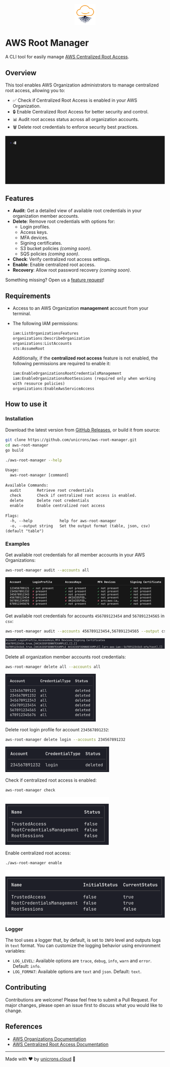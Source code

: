 <p align="center">
  <img align="center" src="./img/aws-root-manager.jpg" width="13%" height="13%">
</p>

# AWS Root Manager

A CLI tool for easily manage [AWS Centralized Root Access](https://docs.aws.amazon.com/IAM/latest/UserGuide/id_root-enable-root-access.html).

## Overview

This tool enables AWS Organization administrators to manage centralized root access, allowing you to:
- ✅ Check if Centralized Root Access is enabled in your AWS Organization.
- 🔒 Enable Centralized Root Access for better security and control.
- 📊 Audit root access status across all organization accounts.
- 🗑️ Delete root credentials to enforce security best practices.

![](./img/demo.gif)

## Features

- **Audit**: Get a detailed view of available root credentials in your organization member accounts.
- **Delete**: Remove root credentials with options for:
  - Login profiles.
  - Access keys.
  - MFA devices.
  - Signing certificates.
  - S3 bucket policies *(coming soon)*.
  - SQS policies *(coming soon)*.
- **Check**: Verify centralized root access settings.
- **Enable**: Enable centralized root access.
- **Recovery**: Allow root password recovery *(coming soon)*.

Something missing? Open us a [feature request](https://github.com/unicrons/aws-root-manager/issues/new?template=feature_request.md)!

## Requirements

- Access to an AWS Organization **management** account from your terminal.
- The following IAM permissions:
  ```
  iam:ListOrganizationsFeatures
  organizations:DescribeOrganization
  organizations:ListAccounts
  sts:AssumeRoot
  ```

  Additionally, if the **centralized root access** feature is not enabled, the following permissions are required to enable it:
  ```
  iam:EnableOrganizationsRootCredentialsManagement
  iam:EnableOrganizationsRootSessions (required only when working with resource policies)
  organizations:EnableAwsServiceAccess
  ```

## How to use it

### Installation

Download the latest version from [GitHub Releases](https://github.com/unicrons/aws-root-manager/releases), or build it from source:
```bash
git clone https://github.com/unicrons/aws-root-manager.git
cd aws-root-manager
go build
```

```bash
./aws-root-manager --help
```
```
Usage:
  aws-root-manager [command]

Available Commands:
  audit       Retrieve root credentials
  check       Check if centralized root access is enabled.
  delete      Delete root credentials
  enable      Enable centralized root access

Flags:
  -h, --help            help for aws-root-manager
  -o, --output string   Set the output format (table, json, csv) (default "table")
```

### Examples

Get available root credentials for all member accounts in your AWS Organizations:
```bash
aws-root-manager audit --accounts all
```
![](./img/demo-audit-all.png)

Get available root credentials for accounts `456789123454` and `567891234565` in `csv`:
```bash
aws-root-manager audit --accounts 456789123454,567891234565 --output csv
```
![](./img/demo-audit-csv.png)

Delete all organization member accounts root credentials:
```bash
aws-root-manager delete all --accounts all
```
<img src="./img/demo-delete-all.png" width="286" height="150">

Delete root login profile for account `234567891232`:
```bash
aws-root-manager delete login --accounts 234567891232
```
<img src="./img/demo-delete-login.png" width="328" height="80">

Check if centralized root access is enabled:
```bash
aws-root-manager check
```
<img src="./img/demo-check.png" width="327" height="150">

Enable centralized root access:
```bash
./aws-root-manager enable
```
<img src="./img/demo-enable.png" width="521" height="150">


### Logger

The tool uses a logger that, by default, is set to `INFO` level and outputs logs in `text` format. You can customize the logging behavior using environment variables:

- `LOG_LEVEL`: Available options are `trace`, `debug`, `info`, `warn` and `error`. Default: `info`.
- `LOG_FORMAT`: Available options are `text` and `json`. Default: `text`.

## Contributing

Contributions are welcome! Please feel free to submit a Pull Request. For major changes, please open an issue first to discuss what you would like to change.

## References

- [AWS Organizations Documentation](https://docs.aws.amazon.com/organizations/latest/userguide/orgs_introduction.html)
- [AWS Centralized Root Access Documentation](https://docs.aws.amazon.com/IAM/latest/UserGuide/id_root-enable-root-access.html)

---

Made with ❤️ by [unicrons.cloud](https://unicrons.cloud/en/about_us/) 🦄
